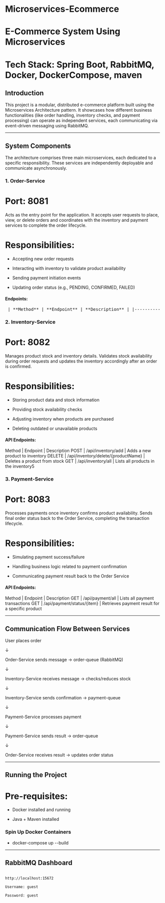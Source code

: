 ﻿# Microservices-Ecommerce


  

# E-Commerce System Using Microservices

# Tech Stack: Spring Boot, RabbitMQ, Docker, DockerCompose, maven

## Introduction

This project is a modular, distributed e-commerce platform built using the Microservices Architecture pattern. It showcases how different business functionalities (like order handling, inventory checks, and payment processing) can operate as independent services, each communicating via event-driven messaging using RabbitMQ.

  

---

  

## System Components
The architecture comprises three main microservices, each dedicated to a specific responsibility. These services are independently deployable and communicate asynchronously.
  

### 1. Order-Service 
# Port: 8081

Acts as the entry point for the application. It accepts user requests to place, view, or delete orders and coordinates with the inventory and payment services to complete the order lifecycle.

# Responsibilities:

- Accepting new order requests

- Interacting with inventory to validate product availability

- Sending payment initiation events

- Updating order status (e.g., PENDING, CONFIRMED, FAILED)

  

#### Endpoints:

<pre> | **Method** | **Endpoint** | **Description** | |------------|----------------------------|------------------------------------------| | `POST` | `/api/order/place` | Initiates a new order request | | `GET` | `/api/order/all` | Fetches a list of all orders | | `GET` | `/api/order/status/{id}` | Returns the status of a specific order | | `DELETE` | `/api/order/delete/{id}` | Removes an order from the database | </pre>

  

### 2. Inventory-Service 
# Port: 8082

Manages product stock and inventory details. Validates stock availability during order requests and updates the inventory accordingly after an order is confirmed.

# Responsibilities:
- Storing product data and stock information

- Providing stock availability checks

- Adjusting inventory when products are purchased

- Deleting outdated or unavailable products

#### API Endpoints:

Method      | Endpoint                                 | Description
POST        | /api/inventory/add                       | Adds a new product to inventory
DELETE      | /api/inventory/delete/{productName}      | Deletes a product from stock
GET         | /api/inventory/all                       | Lists all products in the inventory5

  

### 3. Payment-Service 
# Port: 8083

Processes payments once inventory confirms product availability. Sends final order status back to the Order Service, completing the transaction lifecycle.

# Responsibilities:
- Simulating payment success/failure

- Handling business logic related to payment confirmation

- Communicating payment result back to the Order Service
  

#### API Endpoints:

Method        | Endpoint                     | Description
GET           | /api/payment/all             | Lists all payment transactions
GET           | /api/payment/status/{item}   | Retrieves payment result for a specific product

  

---

  

## Communication Flow Between Services

  
User places order

  ↓

Order-Service sends message → order-queue (RabbitMQ)

  ↓

Inventory-Service receives message → checks/reduces stock

  ↓

Inventory-Service sends confirmation → payment-queue

  ↓

Payment-Service processes payment

  ↓

Payment-Service sends result → order-queue

  ↓

Order-Service receives result → updates order status

  

---

  

## Running the Project

#  Pre-requisites:
- Docker installed and running

- Java + Maven installed

### Spin Up Docker Containers

- docker-compose up --build

---

  

## RabbitMQ Dashboard

```

http://localhost:15672

Username: guest

Password: guest

```

  
